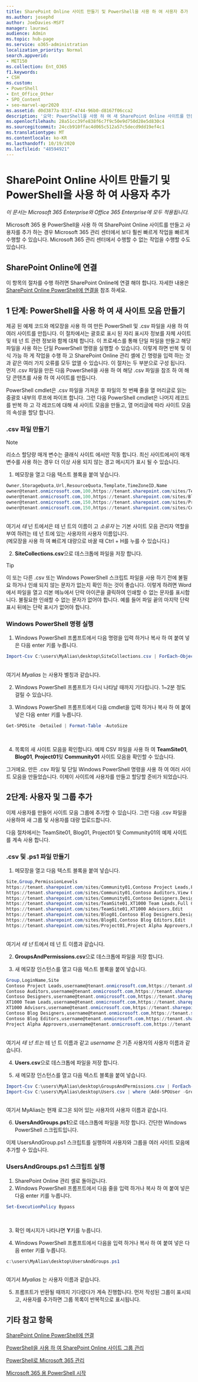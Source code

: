 ```yaml
---
title: SharePoint Online 사이트 만들기 및 PowerShell을 사용 하 여 사용자 추가
ms.author: josephd
author: JoeDavies-MSFT
manager: laurawi
audience: Admin
ms.topic: hub-page
ms.service: o365-administration
localization_priority: Normal
search.appverid:
- MET150
ms.collection: Ent_O365
f1.keywords:
- CSH
ms.custom:
- PowerShell
- Ent_Office_Other
- SPO_Content
- seo-marvel-apr2020
ms.assetid: d0d3877a-831f-4744-96b0-d8167f06cca2
description: '요약: PowerShell을 사용 하 여 새 SharePoint Online 사이트를 만든 다음 해당 사이트에 사용자 및 그룹을 추가 합니다.'
ms.openlocfilehash: 28a51cc39fe838f6c7f9c50e9d750d28e5d830c4
ms.sourcegitcommit: 24ccb910ffac4d065c512a57c5decd9dd19ef4c1
ms.translationtype: MT
ms.contentlocale: ko-KR
ms.lasthandoff: 10/19/2020
ms.locfileid: "48594921"
---
```

# <a name="create-sharepoint-online-sites-and-add-users-with-powershell"></a>SharePoint Online 사이트 만들기 및 PowerShell을 사용 하 여 사용자 추가

*이 문서는 Microsoft 365 Enterprise와 Office 365 Enterprise에 모두 적용됩니다.*

Microsoft 365 용 PowerShell을 사용 하 여 SharePoint Online 사이트를 만들고 사용자를 추가 하는 경우 Microsoft 365 관리 센터에서 보다 훨씬 빠르게 작업을 빠르게 수행할 수 있습니다. Microsoft 365 관리 센터에서 수행할 수 없는 작업을 수행할 수도 있습니다. 

## <a name="connect-to-sharepoint-online"></a>SharePoint Online에 연결

이 항목의 절차를 수행 하려면 SharePoint Online에 연결 해야 합니다. 자세한 내용은 [SharePoint Online PowerShell에 연결을](https://docs.microsoft.com/powershell/sharepoint/sharepoint-online/connect-sharepoint-online?view=sharepoint-ps) 참조 하세요.

## <a name="step-1-create-new-site-collections-using-powershell"></a>1 단계: PowerShell을 사용 하 여 새 사이트 모음 만들기

제공 된 예제 코드와 메모장을 사용 하 여 만든 PowerShell 및 .csv 파일을 사용 하 여 여러 사이트를 만듭니다. 이 절차에서는 괄호로 표시 된 자리 표시자 정보를 자체 사이트 및 테 넌 트 관련 정보와 함께 대체 합니다. 이 프로세스를 통해 단일 파일을 만들고 해당 파일을 사용 하는 단일 PowerShell 명령을 실행할 수 있습니다. 이렇게 하면 반복 및 이식 가능 하 게 작업을 수행 하 고 SharePoint Online 관리 셸에 긴 명령을 입력 하는 것과 같은 여러 가지 오류를 모두 없앨 수 있습니다. 이 절차는 두 부분으로 구성 됩니다. 먼저 .csv 파일을 만든 다음 PowerShell을 사용 하 여 해당 .csv 파일을 참조 하 여 해당 콘텐츠를 사용 하 여 사이트를 만듭니다.

PowerShell cmdlet은 .csv 파일을 가져온 후 파일의 첫 번째 줄을 열 머리글로 읽는 중괄호 내부의 루프에 파이프 합니다. 그런 다음 PowerShell cmdlet은 나머지 레코드를 반복 하 고 각 레코드에 대해 새 사이트 모음을 만들고, 열 머리글에 따라 사이트 모음의 속성을 할당 합니다.

### <a name="create-a-csv-file"></a>.csv 파일 만들기

> [!NOTE]
> 리소스 할당량 매개 변수는 클래식 사이트 에서만 작동 합니다. 최신 사이트에서이 매개 변수를 사용 하는 경우 더 이상 사용 되지 않는 경고 메시지가 표시 될 수 있습니다. 

1. 메모장을 열고 다음 텍스트 블록을 붙여 넣습니다.<br/>

```powershell
Owner,StorageQuota,Url,ResourceQuota,Template,TimeZoneID,Name
owner@tenant.onmicrosoft.com,100,https://tenant.sharepoint.com/sites/TeamSite01,25,EHS#1,10,Contoso Team Site
owner@tenant.onmicrosoft.com,100,https://tenant.sharepoint.com/sites/Blog01,25,BLOG#0,10,Contoso Blog
owner@tenant.onmicrosoft.com,150,https://tenant.sharepoint.com/sites/Project01,25,PROJECTSITE#0,10,Project Alpha
owner@tenant.onmicrosoft.com,150,https://tenant.sharepoint.com/sites/Community01,25,COMMUNITY#0,10,Community Site
```
<br/>여기서 *테* 넌 트에서은 테 넌 트의 이름이 고 *소유자* 는 기본 사이트 모음 관리자 역할을 부여 하려는 테 넌 트에 있는 사용자의 사용자 이름입니다.<br/>(메모장을 사용 하 여 빠르게 대량으로 바꿀 때 Ctrl + H를 누를 수 있습니다.)<br/>

2. **SiteCollections.csv**으로 데스크톱에 파일을 저장 합니다.<br/>

> [!TIP]
> 이 또는 다른 .csv 또는 Windows PowerShell 스크립트 파일을 사용 하기 전에 불필요 하거나 인쇄 되지 않는 문자가 없는지 확인 하는 것이 좋습니다. 이렇게 하려면 Word에서 파일을 열고 리본 메뉴에서 단락 아이콘을 클릭하여 인쇄할 수 없는 문자를 표시합니다. 불필요한 인쇄할 수 없는 문자가 없어야 합니다. 예를 들어 파일 끝의 마지막 단락 표시 뒤에는 단락 표시가 없어야 합니다.

### <a name="run-the-windows-powershell-command"></a>Windows PowerShell 명령 실행

1. Windows PowerShell 프롬프트에서 다음 명령을 입력 하거나 복사 하 여 붙여 넣은 다음 enter 키를 누릅니다.<br/>
```powershell
Import-Csv C:\users\MyAlias\desktop\SiteCollections.csv | ForEach-Object {New-SPOSite -Owner $_.Owner -StorageQuota $_.StorageQuota -Url $_.Url -NoWait -ResourceQuota $_.ResourceQuota -Template $_.Template -TimeZoneID $_.TimeZoneID -Title $_.Name}
```
<br/>여기서 *Myalias* 는 사용자 별칭과 같습니다.<br/>

2. Windows PowerShell 프롬프트가 다시 나타날 때까지 기다립니다. 1~2분 정도 걸릴 수 있습니다.<br/>

3. Windows PowerShell 프롬프트에서 다음 cmdlet을 입력 하거나 복사 하 여 붙여 넣은 다음 enter 키를 누릅니다.<br/>

```powershell
Get-SPOSite -Detailed | Format-Table -AutoSize
```
<br/>

4. 목록의 새 사이트 모음을 확인합니다. 예제 CSV 파일을 사용 하 여 **TeamSite01**, **Blog01**, **Project01**및 **Community01** 사이트 모음을 확인할 수 있습니다.

그거에요. 만든 .csv 파일 및 단일 Windows PowerShell 명령을 사용 하 여 여러 사이트 모음을 만들었습니다. 이제이 사이트에 사용자를 만들고 할당할 준비가 되었습니다.

## <a name="step-2-add-users-and-groups"></a>2단계: 사용자 및 그룹 추가

이제 사용자를 만들어 사이트 모음 그룹에 추가할 수 있습니다. 그런 다음 .csv 파일을 사용하여 새 그룹 및 사용자를 대량 업로드합니다.

다음 절차에서는 TeamSite01, Blog01, Project01 및 Community01의 예제 사이트를 계속 사용 합니다.

### <a name="create-csv-and-ps1-files"></a>.csv 및 .ps1 파일 만들기

1. 메모장을 열고 다음 텍스트 블록을 붙여 넣습니다.<br/>

```powershell
Site,Group,PermissionLevels
https://tenant.sharepoint.com/sites/Community01,Contoso Project Leads,Full Control
https://tenant.sharepoint.com/sites/Community01,Contoso Auditors,View Only
https://tenant.sharepoint.com/sites/Community01,Contoso Designers,Design
https://tenant.sharepoint.com/sites/TeamSite01,XT1000 Team Leads,Full Control
https://tenant.sharepoint.com/sites/TeamSite01,XT1000 Advisors,Edit
https://tenant.sharepoint.com/sites/Blog01,Contoso Blog Designers,Design
https://tenant.sharepoint.com/sites/Blog01,Contoso Blog Editors,Edit
https://tenant.sharepoint.com/sites/Project01,Project Alpha Approvers,Full Control
```
<br/>여기서 *테 넌* 트에서 테 넌 트 이름과 같습니다.<br/>

2. **GroupsAndPermissions.csv**으로 데스크톱에 파일을 저장 합니다.<br/>

3. 새 메모장 인스턴스를 열고 다음 텍스트 블록을 붙여 넣습니다.<br/>

```powershell
Group,LoginName,Site
Contoso Project Leads,username@tenant.onmicrosoft.com,https://tenant.sharepoint.com/sites/Community01
Contoso Auditors,username@tenant.onmicrosoft.com,https://tenant.sharepoint.com/sites/Community01
Contoso Designers,username@tenant.onmicrosoft.com,https://tenant.sharepoint.com/sites/Community01
XT1000 Team Leads,username@tenant.onmicrosoft.com,https://tenant.sharepoint.com/sites/TeamSite01
XT1000 Advisors,username@tenant.onmicrosoft.com,https://tenant.sharepoint.com/sites/TeamSite01
Contoso Blog Designers,username@tenant.onmicrosoft.com,https://tenant.sharepoint.com/sites/Blog01
Contoso Blog Editors,username@tenant.onmicrosoft.com,https://tenant.sharepoint.com/sites/Blog01
Project Alpha Approvers,username@tenant.onmicrosoft.com,https://tenant.sharepoint.com/sites/Project01
```
<br/>여기서 *테 넌 트는* 테 넌 트 이름과 같고 *username* 은 기존 사용자의 사용자 이름과 같습니다.<br/>

4. **Users.csv**으로 데스크톱에 파일을 저장 합니다.<br/>

5. 새 메모장 인스턴스를 열고 다음 텍스트 블록을 붙여 넣습니다.<br/>

```powershell
Import-Csv C:\users\MyAlias\desktop\GroupsAndPermissions.csv | ForEach-Object {New-SPOSiteGroup -Group $_.Group -PermissionLevels $_.PermissionLevels -Site $_.Site}
Import-Csv C:\users\MyAlias\desktop\Users.csv | where {Add-SPOUser -Group $_.Group –LoginName $_.LoginName -Site $_.Site}
```
<br/>여기서 MyAlias는 현재 로그온 되어 있는 사용자의 사용자 이름과 같습니다.<br/>

6. **UsersAndGroups.ps1**으로 데스크톱에 파일을 저장 합니다. 간단한 Windows PowerShell 스크립트입니다.

이제 UsersAndGroup.ps1 스크립트를 실행하여 사용자와 그룹을 여러 사이트 모음에 추가할 수 있습니다.

### <a name="run-usersandgroupsps1-script"></a>UsersAndGroups.ps1 스크립트 실행

1. SharePoint Online 관리 셸로 돌아갑니다.<br/>
2. Windows PowerShell 프롬프트에서 다음 줄을 입력 하거나 복사 하 여 붙여 넣은 다음 enter 키를 누릅니다.<br/>
```powershell
Set-ExecutionPolicy Bypass
```
<br/>

3. 확인 메시지가 나타나면 **Y**키를 누릅니다.<br/>

4. Windows PowerShell 프롬프트에서 다음을 입력 하거나 복사 하 여 붙여 넣은 다음 enter 키를 누릅니다.<br/>

```powershell
c:\users\MyAlias\desktop\UsersAndGroups.ps1
```
<br/>여기서 *Myalias* 는 사용자 이름과 같습니다.<br/>

5. 프롬프트가 반환될 때까지 기다렸다가 계속 진행합니다. 먼저 작성된 그룹이 표시되고, 사용자를 추가하면 그룹 목록이 반복적으로 표시됩니다.

## <a name="see-also"></a>기타 참고 항목

[SharePoint Online PowerShell에 연결](https://docs.microsoft.com/powershell/sharepoint/sharepoint-online/connect-sharepoint-online?view=sharepoint-ps)

[PowerShell을 사용 하 여 SharePoint Online 사이트 그룹 관리](manage-sharepoint-site-groups-with-powershell.md)

[PowerShell로 Microsoft 365 관리](manage-microsoft-365-with-microsoft-365-powershell.md)
  
[Microsoft 365 용 PowerShell 시작](getting-started-with-microsoft-365-powershell.md)
